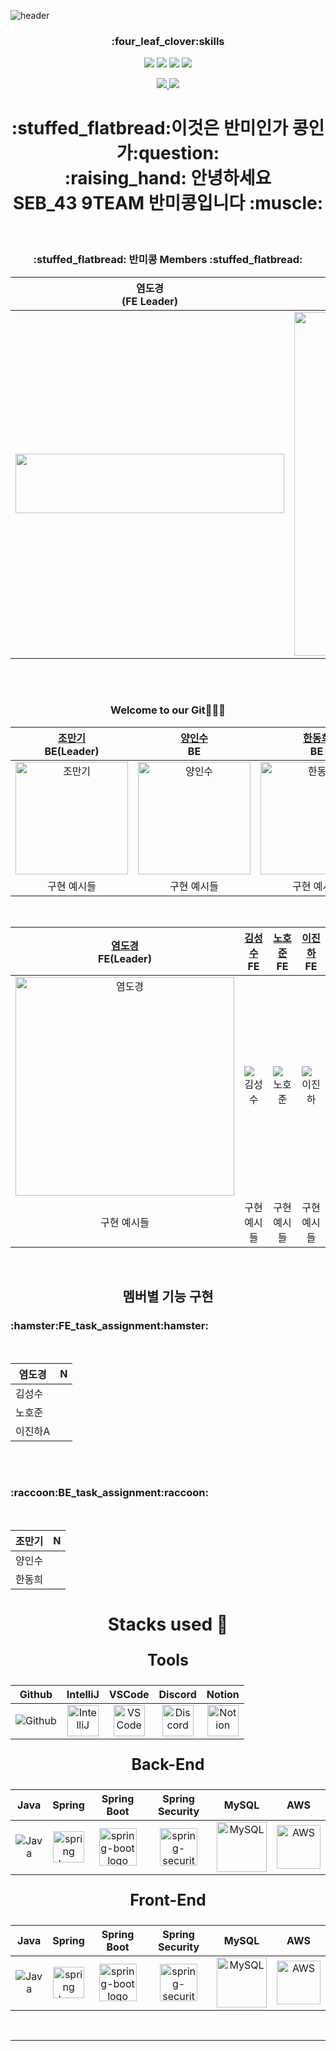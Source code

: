 ![header](https://capsule-render.vercel.app/api?type=waving&color=auto&height=300&section=header&text=반미콩%20&fontSize=75)

<div align="center">
	<h3>:four_leaf_clover:skills</h3>
	<img src="https://img.shields.io/badge/Javascript-F7DF1E?style=flat&logo=Javascript&logoColor=white" />
	<img src="https://img.shields.io/badge/HTML5-E34F26?style=flat&logo=HTML5&logoColor=white" />
	<img src="https://img.shields.io/badge/CSS3-1572B6?style=flat&logo=CSS3&logoColor=white" />
	<img src="https://img.shields.io/badge/React-61DAFB?style=flat&logo=React&logoColor=white"/>
</div>

<p align='center'>
  <a href="https://github.com/codestates-seb/seb43_main_009/issues">
    <img src="https://img.shields.io/badge/IDEA%20ISSUE%20-%23F7DF1E.svg?&style=for-the-badge&&logoColor=white"/>
  </a>
  
  <a href="#demo">
    <img src="https://img.shields.io/badge/DEMO%20(not%20yet)%20-%234FC08D.svg?&style=for-the-badge&&logoColor=white"/>
  </a>
</p>

<div align="center">
<h1>:stuffed_flatbread:이것은 반미인가 콩인가:question: <br>:raising_hand: 안녕하세요  <br> SEB_43 9TEAM 반미콩입니다 :muscle:</h1>
</div>

<br>

<div align="center">
<h3>:stuffed_flatbread: 반미콩 Members :stuffed_flatbread:</h3>

|염도경<br>(FE Leader)|김성수<br>(FE)|노호준<br>(FE)|이진하A<br>(FE)|조만기<br>(BE Leader)|양인수<br>(BE)|한동희<br>(BE)|
|---|---|---|---|---|---|---|
|<img width="430px" height="95px" src="https://user-images.githubusercontent.com/82639552/235307158-1cb6146d-53a1-4c06-9f8e-9ab3b6557199.jpg"/>|<img width="550px" src="https://user-images.githubusercontent.com/82639552/235307301-f1f52c06-781b-43ff-9493-d9e69c7ea118.jpg"/>|<img width="550px" src="https://user-images.githubusercontent.com/82639552/235307316-087601a2-bf93-4bf3-a7b1-b128243ef242.jpg"/>|<img width="550px" src="https://user-images.githubusercontent.com/82639552/235307329-5a37c265-ec9d-4a63-acd3-e3d5f69068b0.jpg"/>|<img width="430px" src="https://user-images.githubusercontent.com/82639552/235307385-877084c4-1a4d-4b61-9c2c-eec712e6bb3e.jpg"/>|<img width="500px" src="https://user-images.githubusercontent.com/82639552/235307351-71145bf5-c902-434b-90e3-9563385b9c71.jpg"/>|<img width="500px" src="https://user-images.githubusercontent.com/82639552/235307360-cd8e5f1d-ee0c-4295-bad2-278d072ccd5e.jpg"/>|
  

</div>


<br>
<br>

<div align="center">
    <h3>Welcome to our Git👨‍👦‍👦</h3>
<table>
  <thead>
    <tr>
      <th align="center"> <a href="https://github.com/Sniij"> 조만기 </a> <br/>BE(Leader)</th>
      <th align="center"> <a href="https://github.com/insooY"> 양인수 </a> <br/>BE</th>
      <th align="center"> <a href="https://github.com/Sniij"> 한동희 </a> <br/>BE</th>
    </tr>
  </thead>
  <tbody>
    <tr>
      <td align="center"><img src="https://avatars.githubusercontent.com/u/120099321?v=4" alt="조만기" width="180"></td>
      <td align="center"><img src="https://avatars.githubusercontent.com/u/120349578?v=4" alt="양인수" width="180"></td>
      <td align="center"><img src="https://avatars.githubusercontent.com/u/119929608?v=4" alt="한동희" width="180"></td>
    </tr>
    <tr>
      <td align="center">구현 예시들</td>
      <td align="center">구현 예시들</td>
      <td align="center">구현 예시들</td>
    </tr>
  </tbody>
</table>

<br>

<table>
  <thead>
    <tr>
      <th align="center"> <a href="https://github.com/yeomdogyeong"> 염도경 </a> <br/>FE(Leader)</th>
      <th align="center"> <a href="https://github.com/ggggggggithub"> 김성수 </a> <br/>FE</th>
      <th align="center"> <a href="https://github.com/nowaveosu"> 노호준 </a> <br/>FE</th>
      <th align="center"> <a href="https://github.com/wlsljh0516"> 이진하 </a> <br/>FE</th>
    </tr>
  </thead>
  <tbody>
    <tr>
      <td align="center"><img src="https://avatars.githubusercontent.com/u/82639552?v=4" alt="염도경" width="350"></td>
      <td align="center"><img src="https://avatars.githubusercontent.com/u/120395149?v=4" alt="김성수" style="max-width: 100%"></td>
      <td align="center"><img src="https://avatars.githubusercontent.com/u/82007474?v=4" alt="노호준" style="max-width: 100%"></td>
      <td align="center"><img src="https://avatars.githubusercontent.com/u/66173718?v=4" alt="이진하" style="max-width: 100%"></td>
    </tr>
    <tr>
      <td align="center">구현 예시들</td>
      <td align="center">구현 예시들</td>
      <td align="center">구현 예시들</td>
      <td align="center">구현 예시들</td>
    </tr>
  </tbody>
</table>

</div>

<br>

<div align="center">

 <h2>멤버별 기능 구현</h2>
</div>

<h3>:hamster:FE_task_assignment:hamster:</h3>
<br>
  
|염도경|N|
|---|---|
|김성수||
|노호준||
|이진하A||

<br><br>


<h3>:raccoon:BE_task_assignment:raccoon:</h3>
<br>

|조만기|N|
|---|---|
|양인수||
|한동희||

  </div>
  
<div align="center">
  
<div align="center">
    <h1>Stacks used 🛒</h1>
    <p style="font-weight: bold; font-size:25px">Tools</p>
<table>
  <thead>
    <tr>
      <th align="center"> Github </th>
      <th align="center"> IntelliJ </th>
      <th align="center"> VSCode </th>
      <th align="center"> Discord </th>
      <th align="center"> Notion </th>
    </tr>
  </thead>
  <tbody>
    <tr>
      <td align="center"> <img alt="Github" src="https://simpleicons.org/icons/github.svg" style="max-width: 100%"/> </td>
      <td align="center"> <img alt="IntelliJ" src="https://simpleicons.org/icons/intellijidea.svg" width="50" > </td>
      <td align="center"> <img alt="VSCode" src="https://simpleicons.org/icons/visualstudiocode.svg" width="50"> </td>
      <td align="center"> <img alt="Discord" src="https://simpleicons.org/icons/discord.svg" width="50"></td>
      <td align="center"> <img alt="Notion" src="https://simpleicons.org/icons/notion.svg" width="50"> </td>
    </tr>
  </tbody>
</table>
    <p style="font-weight: bold; font-size:25px">Back-End</p>
<table>
  <thead>
    <tr>
      <th align="center"> Java </th>
      <th align="center"> Spring </th>
      <th align="center"> Spring Boot </th>
      <th align="center"> Spring Security </th>
      <th align="center"> MySQL </th>
      <th align="center"> AWS </th>
    </tr>
  </thead>
  <tbody>
    <tr>
      <td align="center"> <img  alt="Java" src="https://techstack-generator.vercel.app/java-icon.svg" style="max-width: 100%"/> </td>
      <td align="center"> <img alt="spring logo" src="https://simpleicons.org/icons/spring.svg" width="50" > </td>
      <td align="center"> <img alt="spring-boot logo" src="https://simpleicons.org/icons/springboot.svg" width="60"> </td>
      <td align="center"> <img alt="spring-security logo" src="https://simpleicons.org/icons/springsecurity.svg" width="60"></td>
      <td align="center"> <img alt="MySQL" src="https://simpleicons.org/icons/mysql.svg" width="80"> </td>
      <td align="center"> <img alt="AWS" src="https://simpleicons.org/icons/amazonaws.svg" width="70"> </td>
    </tr>
  </tbody>
</table>
    <p style="font-weight: bold; font-size:25px">Front-End</p>
<table>
  <thead>
    <tr>
      <th align="center"> Java </th>
      <th align="center"> Spring </th>
      <th align="center"> Spring Boot </th>
      <th align="center"> Spring Security </th>
      <th align="center"> MySQL </th>
      <th align="center"> AWS </th>
    </tr>
  </thead>
  <tbody>
    <tr>
      <td align="center"> <img  alt="Java" src="https://techstack-generator.vercel.app/java-icon.svg" style="max-width: 100%"/> </td>
      <td align="center"> <img alt="spring logo" src="https://simpleicons.org/icons/spring.svg" width="50" > </td>
      <td align="center"> <img alt="spring-boot logo" src="https://simpleicons.org/icons/springboot.svg" width="60"> </td>
      <td align="center"> <img alt="spring-security logo" src="https://simpleicons.org/icons/springsecurity.svg" width="60"></td>
      <td align="center"> <img alt="MySQL" src="https://simpleicons.org/icons/mysql.svg" width="80"> </td>
      <td align="center"> <img alt="AWS" src="https://simpleicons.org/icons/amazonaws.svg" width="70"> </td>
    </tr>
  </tbody>
</table>

</div>

<br>

---
<br>


